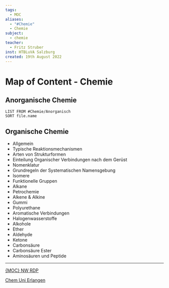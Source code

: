 ```yaml
---
tags:
  - MOC
aliases:
  - "#Chemie"
  - Chemie
subject:
  - chemie
teacher:
  - Fritz Struber
inst: HTBLuVA Salzburg
created: 19th August 2022
---
```


# Map of Content - Chemie

## Anorganische Chemie

```dataview
LIST FROM #Chemie/Anorganisch 
SORT file.name

```

## Organische Chemie

 - Allgemein
 - Typische Reaktionsmechanismen
 - Arten von Strukturformen
 - Einteilung Organischer Verbindungen nach dem Gerüst
 - Nomenklatur
 - Grundregeln der Systematischen Namensgebung
 - Isomere
 - Funktionelle Gruppen
 - Alkane
 - Petrochemie
 - Alkene & Alkine
 - Gummi
 - Polyurethane
 - Aromatische Verbindungen
 - Halogenwasserstoffe
 - Alkohole
 - Ether
 - Aldehyde
 - Ketone
 - Carbonsäure
 - Carbonsäure Ester
 - Aminosäuren und Peptide

---

[{MOC} NW RDP]({MOC}%20NW%20RDP.md)

[Chem Uni Erlangen](https://www2.chemie.uni-erlangen.de/projects/vsc/chemie-mediziner-neu/start.html)